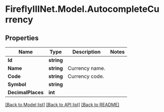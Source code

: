 # FireflyIIINet.Model.AutocompleteCurrency

## Properties

Name | Type | Description | Notes
------------ | ------------- | ------------- | -------------
**Id** | **string** |  | 
**Name** | **string** | Currency name. | 
**Code** | **string** | Currency code. | 
**Symbol** | **string** |  | 
**DecimalPlaces** | **int** |  | 

[[Back to Model list]](../README.md#documentation-for-models) [[Back to API list]](../README.md#documentation-for-api-endpoints) [[Back to README]](../README.md)

